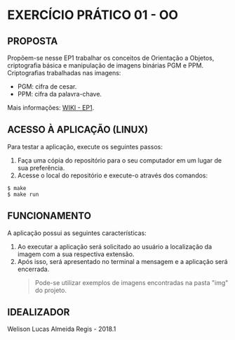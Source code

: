 EXERCÍCIO PRÁTICO 01 - OO
=========================

## PROPOSTA
Propõem-se nesse EP1 trabalhar os conceitos de Orientação a Objetos, criptografia básica e manipulação de imagens binárias PGM e PPM.
Criptografias trabalhadas nas imagens:
* PGM: cifra de cesar.
* PPM: cifra da palavra-chave.

Mais informações:  [WIKI - EP1](https://gitlab.com/oofga/eps_2018_1/ep1/wikis/home).

## ACESSO À APLICAÇÃO (LINUX)
Para testar a aplicação, execute os seguintes passos:
1. Faça uma cópia do repositório para o seu computador em um lugar de sua preferência.
2. Acesse o local do repositório e execute-o através dos comandos:
```
$ make
$ make run
```
## FUNCIONAMENTO
A aplicação possui as seguintes características:
1. Ao executar a aplicação será solicitado ao usuário a localização da imagem com a sua respectiva extensão.
2. Após isso, será apresentado no terminal a mensagem e a aplicação será encerrada.
	> Pode-se utilizar exemplos de imagens encontradas na pasta "img" do projeto.

## IDEALIZADOR
Welison Lucas Almeida Regis - 2018.1
